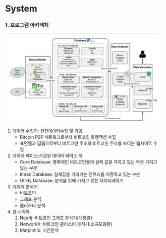 # System

### 1. 프로그램 아키텍처 

![RDBMS-based Bitcoin Analysis Architecture](../.gitbook/assets/image.png)

1. 데이터 수집기: 원천데이터수집 및 가공
   * Bitcoin P2P 네트워크로부터 비트코인 트랜잭션 수집
   * 표면웹과 딥웹으로부터 비트코인 주소와 비트코인 주소를 보이는 웹사이트 수집
2. 데이터 베이스:가공된 데이터 베이스 저
   * Core Database: 블록체인 비트코인들의 실제 값을 가지고 있는 부분 가지고 있는 부분
   * Index Database: 실제값을 가리키는 인덱스를 저장하고 있는 부분
   * Utility Database: 분석을 위해 가지고 있는 데이터베이스
3. 데이터 분석기
   * 비트코인 
   * 그래프 분석
   * 클러스터 분석
4. 웹 시각화
   1. Neo4j: 비트코인 그래프 분석기\(대용량\)
   2. NetworkX: 비트코인 클러스터 분석기\(소규모용량\)
   3. Matplotlib: 시간분석

